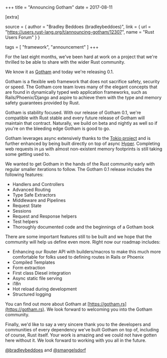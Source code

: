 +++
title = "Announcing Gotham"
date = 2017-08-11

[extra]

source = { author = "Bradley Beddoes (bradleybeddoes)", link = { url = "https://users.rust-lang.org/t/announcing-gotham/12307", name = "Rust Users Forum" } }

tags = [
  "framework",
  "announcement"
]
+++

For the last eight months, we've been hard at work on a project that we're thrilled to be able to share with the wider Rust community. 

We know it as [Gotham](https://gotham.rs) and today we're releasing 0.1.

Gotham is a flexible web framework that does not sacrifice safety, security or speed. The Gotham core team loves many of the elegant concepts that are found in dynamically typed web application frameworks, such as Rails/Phoenix/Django and aspire to achieve them with the type and memory safety guarantees provided by Rust.

Gotham is stability focused. With our release of Gotham 0.1, we're compatible with Rust stable and every future release of Gotham will maintain that contract. Naturally, we build on beta and nightly as well so if you're on the bleeding edge Gotham is good to go.

Gotham leverages async extensively thanks to the [Tokio project](https://tokio.rs) and is further enhanced by being built directly on top of async [Hyper](https://hyper.rs). Completing web requests in µs with almost non-existent memory footprints is still taking some getting used to.

We wanted to get Gotham in the hands of the Rust community early with regular smaller iterations to follow. The Gotham 0.1 release includes the following features:

* Handlers and Controllers
* Advanced Routing
* Type Safe Extractors
* Middleware and Pipelines
* Request State
* Sessions
* Request and Response helpers
* Test helpers
* Thoroughly documented code and the beginnings of a Gotham book

There are some important features still to be built and we hope that the community will help us define even more. Right now our roadmap includes:

* Enhancing our Router API with builders/macros to make this much more comfortable for folks used to defining routes in Rails or Phoenix
* Compiled Templates
* Form extraction
* First class Diesel integration
* Async static file serving
* i18n
* Hot reload during development
* Structured logging

You can find out more about Gotham at [https://gotham.rs](https://gotham.rs). We look forward to welcoming you into the Gotham community.

Finally, we'd like to say a very sincere thank you to the developers and communities of every dependency we've built Gotham on top of, including of course, Rust itself. Your work is amazing and we could not have gotten here without it. We look forward to working with you all in the future.

[@bradleybeddoes](https://users.rust-lang.org/u/bradleybeddoes)  and
[@smangelsdorf](https://users.rust-lang.org/u/smangelsdorf)
